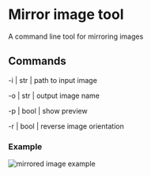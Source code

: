 # Mirror image tool

A command line tool for mirroring images

## Commands

-i | str  | path to input image

-o | str  | output image name

-p | bool | show preview

-r | bool | reverse image orientation

### Example

![mirrored image example](https://i.imgur.com/YuOFeQL.jpeg)